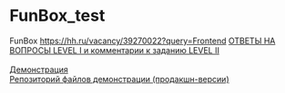 # FunBox_test
FunBox https://hh.ru/vacancy/39270022?query=Frontend
<a href="https://github.com/OlgaZaglavnova/FunBox_test/blob/main/FunBox%20Test-task.pdf">ОТВЕТЫ НА ВОПРОСЫ LEVEL I и комментарии к заданию LEVEL II</a><br><br>
<a href="https://olgazaglavnova.github.io/FunBox_demo/">Демонстрация</a><br>
<a href="https://github.com/OlgaZaglavnova/FunBox_demo/settings">Репозиторий файлов демонстрации (продакшн-версии)</a><br>
